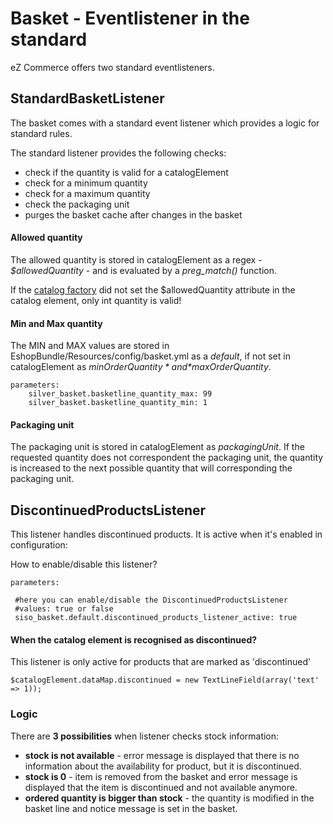 #  Basket - Eventlistener in the standard 

eZ Commerce offers two standard eventlisteners.

## StandardBasketListener

The basket comes with a standard event listener which provides a logic for standard rules.

 The standard listener provides the following checks:

  - check if the quantity is valid for a catalogElement
  - check for a minimum quantity 
  - check for a maximum quantity
  - check the packaging unit
  - purges the basket cache after changes in the basket

#### Allowed quantity

The allowed quantity is stored in catalogElement as a regex - *$allowedQuantity* - and is evaluated by a *preg\_match()* function.

If the [catalog factory](CMS-dataprovider_23560465.html) did not set the $allowedQuantity attribute in the catalog element, only int quantity is valid\!

#### Min and Max quantity

The MIN and MAX values are stored in EshopBundle/Resources/config/basket.yml as a *default*, if not set in catalogElement as *$minOrderQuantity* and *$maxOrderQuantity*.

``` 
parameters:
    silver_basket.basketline_quantity_max: 99
    silver_basket.basketline_quantity_min: 1
```

#### Packaging unit

The packaging unit is stored in catalogElement as *packagingUnit*. If the requested quantity does not correspondent the packaging unit, the quantity is increased to the next possible quantity that will corresponding the packaging unit.

## DiscontinuedProductsListener

This listener handles discontinued products. It is active when it's enabled in configuration:

How to enable/disable this listener?

    parameters:

``` 
 #here you can enable/disable the DiscontinuedProductsListener
 #values: true or false
 siso_basket.default.discontinued_products_listener_active: true
```

#### When the catalog element is recognised as discontinued?

This listener is only active for products that are marked as 'discontinued'

``` 
$catalogElement.dataMap.discontinued = new TextLineField(array('text' => 1));
```

### Logic

There are **3 possibilities** when listener checks stock information:

  - **stock is not available** - error message is displayed that there is no information about the availability for product, but it is discontinued.
  - **stock is 0** - item is removed from the basket and error message is displayed that the item is discontinued and not available anymore.
  - **ordered quantity is bigger than stock** - the quantity is modified in the basket line and notice message is set in the basket.
